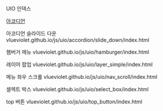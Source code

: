 UIO 인덱스

[아코디언](vlueviolet.github.io/js/uio/accordion/simple/index.html)

아코디언 슬라이드 다운
vlueviolet.github.io/js/uio/accordion/slide_down/index.html

햄버거 메뉴
vlueviolet.github.io/js/uio/hamburger/index.html

레이어 팝업
vlueviolet.github.io/js/uio/layer_simple/index.html

메뉴 좌우 스크롤
vlueviolet.github.io/js/uio/nav_scroll/index.html

셀렉트 박스
vlueviolet.github.io/js/uio/select_box/index.html

top 버튼
vlueviolet.github.io/js/uio/top_button/index.html
